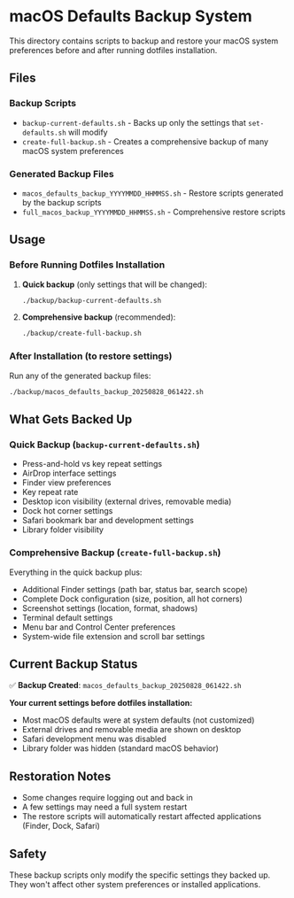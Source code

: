 # macOS Defaults Backup System

This directory contains scripts to backup and restore your macOS system preferences before and after running dotfiles installation.

## Files

### Backup Scripts
- `backup-current-defaults.sh` - Backs up only the settings that `set-defaults.sh` will modify
- `create-full-backup.sh` - Creates a comprehensive backup of many macOS system preferences

### Generated Backup Files
- `macos_defaults_backup_YYYYMMDD_HHMMSS.sh` - Restore scripts generated by the backup scripts
- `full_macos_backup_YYYYMMDD_HHMMSS.sh` - Comprehensive restore scripts

## Usage

### Before Running Dotfiles Installation

1. **Quick backup** (only settings that will be changed):
   ```bash
   ./backup/backup-current-defaults.sh
   ```

2. **Comprehensive backup** (recommended):
   ```bash
   ./backup/create-full-backup.sh
   ```

### After Installation (to restore settings)

Run any of the generated backup files:
```bash
./backup/macos_defaults_backup_20250828_061422.sh
```

## What Gets Backed Up

### Quick Backup (`backup-current-defaults.sh`)
- Press-and-hold vs key repeat settings
- AirDrop interface settings
- Finder view preferences
- Key repeat rate
- Desktop icon visibility (external drives, removable media)
- Dock hot corner settings
- Safari bookmark bar and development settings
- Library folder visibility

### Comprehensive Backup (`create-full-backup.sh`)
Everything in the quick backup plus:
- Additional Finder settings (path bar, status bar, search scope)
- Complete Dock configuration (size, position, all hot corners)
- Screenshot settings (location, format, shadows)
- Terminal default settings
- Menu bar and Control Center preferences
- System-wide file extension and scroll bar settings

## Current Backup Status

✅ **Backup Created**: `macos_defaults_backup_20250828_061422.sh`

**Your current settings before dotfiles installation:**
- Most macOS defaults were at system defaults (not customized)
- External drives and removable media are shown on desktop
- Safari development menu was disabled
- Library folder was hidden (standard macOS behavior)

## Restoration Notes

- Some changes require logging out and back in
- A few settings may need a full system restart
- The restore scripts will automatically restart affected applications (Finder, Dock, Safari)

## Safety

These backup scripts only modify the specific settings they backed up. They won't affect other system preferences or installed applications.
